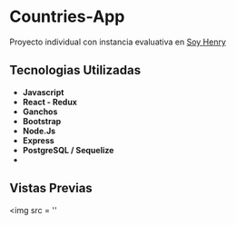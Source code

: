 # Countries-App
Proyecto individual con instancia evaluativa en [ Soy Henry ](https://www.soyhenry.com/) 
## Tecnologias Utilizadas
*  __Javascript__ 
*  __React - Redux__ 
*  __Ganchos__ 
*  __Bootstrap__ 
*  __Node.Js__ 
*  __Express__ 
*  __PostgreSQL / Sequelize__ 
*  
##  Vistas Previas
<img src = '' </img> 
</p> 
<p align = 'izquierda'> 
<img src = '' </img> 
<img src = '' </img> 
</p> 
<p align = 'izquierda'> 
<img src = '' </img> 
<img src = '' </img> 
</p> 
<p align = 'izquierda'> 
<img src = '' </img> 
</p> 
<p align = 'izquierda'> 
<img src = '' </img> 
</p> 
<p align = 'izquierda'> 
<img src = '' </img> 
</p> 
